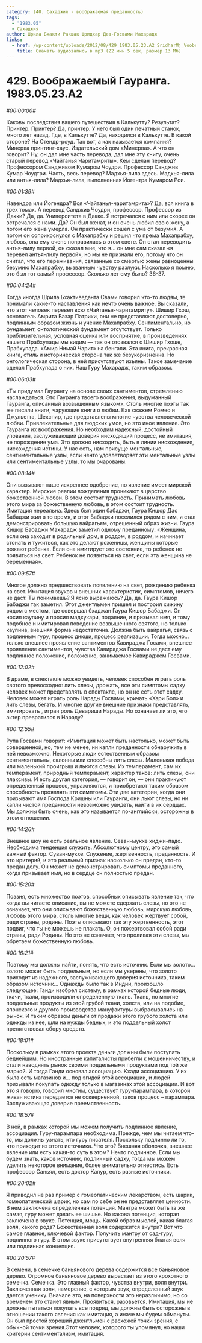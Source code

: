 ```yaml
---
category: (40. Сахаджия - воображаемая преданность)
tags:
  - "1983.05"
  - Сахаджия
author: Шрила Бхакти Ракшак Шридхар Дев-Госвами Махарадж
links:
  - href: /wp-content/uploads/2012/08/429_1983.05.23.A2_SridharMj_Voobrajaemiy_Gauranga.mp3
    title: Скачать аудиозапись в mp3 (22 мин 5 сек, размер 13 Мб)
---
```


# 429. Воображаемый Гауранга. 1983.05.23.A2

*#00:00:00#*

Каковы последствия вашего путешествия в Калькутту? Результат? Принтер. Принтер? Да, принтер. У него был один печатный станок, много лет назад. Где, в Калькутте? Да, находился в Калькутте. В какой стороне? На Стендр-роуд. Так вот, а как называется компания? Минерва принтинг-хаус. Издательский дом «Минерва». А что он говорит? Ну, он дал мне часть перевода, дал мне эту книгу, очень старый перевод «Чайтанья Чаритамриты». Кем сделан перевод? Профессором Сандживом Кумаром Чоудри. Профессор Санджив Кумар Чоудтри. Часть, весь перевод? Мадхья-лила здесь. Мадхья-лила или антья-лила? Мадхья-лила, выполненная Йогентра Кумаром Рои.

*#00:01:39#*

Навендра или Йогендра? Вся «Чайтанья-чаритамрита»? Да, вся книга в трех томах. А перевод Санджив Чоудри, профессор. Профессор из Дакки? Да, да. Университета в Дакке. Я встречался с ним или скорее он встречался с нами. Да? Он был женат, и он очень любил свою жену, а потом его жена умерла. Он практически сошел с ума от безумия. А потом он соприкоснулся с Махапрабху и решил что према Махапрабху, любовь, она ему очень понравилась в этом свете. Он стал переводить антья-лилу первой, он сказал мне, что я… он мне сам сказал «я перевел антья-лилу первой», но мы не признали его, потому что он считал, что его переживания, связанные со смертью жены равноценны безумию Махапрабху, вызванным чувству разлуки. Насколько я помню, это был тот самый профессор. Сколько лет ему было? 36-37.

*#00:04:24#*

Когда иногда Шрила Бхактиведанта Свами говорил что-то людям, те понимали какие-то наставления как нечто очень важное. Вы сказали, что этот человек перевел всю «Чайтанья-чаритамриту». Шишир Гхош, основатель Амрита Базар Патрики, они не представляют достоверно, подлинным образом жизнь и учение Махапрабху. Сентиментально, но фундамент, онтологический фундамент отсутствует. Только приблизительная, условная оценка или восприятие, в произведениях нашего Прабхупады мы видим — так он отозвался о Шишир Гхоше, Прабхупада. «Амир Нимай Чарит» на бенгали. Эта книга, прекрасная книга, стиль и историческая сторона так же безукоризненна. Но онтологическая сторона, в ней присутствуют изъяны. Такое замечание сделал Прабхупада о них. Наш Гуру Махарадж, таким образом.

*#00:06:03#*

«Ты придумал Гаурангу на основе своих сантиментов, стремлению наслаждаться. Это Гауранга твоего воображения, выдуманный Гауранга, описанный возвышенным языком». Столь многие поэты так же писали книги, чарующие книги о любви. Как скажем Ромео и Джульетта, Шекспир, где представлены многие чувства человеческой любви. Привлекательные для людских умов, но это иное явление. Это Гауранга их воображения. Но необходим надежный, достойный упования, заслуживающий доверия нисходящий процесс, не имитация, не порождение ума. Это должно нисходить, быть в линии нисхождения, нисхождения истины. У нас есть, нам присуще ментальные, сентиментальные узлы, если нечто удовлетворяет эти ментальные узлы или сентиментальные узлы, то мы очарованы.

*#00:08:14#*

Они вызывают наше искреннее одобрение, но явление имеет мирской характер. Мирские реалии вожделения проникают в царство божественной любви. В этом состоит трудность. Принимать любовь этого мира за божественную любовь, в этом состоит трудность. Имитация нереальна. Здесь был один бабаджи, Гаура Кишор Дас Бабаджи жил в то время, и этот Бабаджи поселился рядом с ним, и стал демонстрировать большую вайрагьям, отрешенный образ жизни. Гаура Кишор Бабаджи Махарадж заметил одному преданному: «Женщина, если она заходит в родильный дом, в роддом, в роддом, и начинает стонать и тужиться, как это делают роженицы, женщины которые рожают ребенка. Если она имитирует это состояние, то ребенок не появиться на свет. Ребенок не появиться на свет, если эта женщина не беременная».

*#00:09:57#*

Многое должно предшествовать появлению на свет, рождению ребенка на свет. Имитация звуков и внешних характеристик, симптомов, ничего не даст. Ты понимаешь? Я ясно выражаюсь? Да, да. Гаура Кишор Бабаджи так заметил. Этот джентльмен пришел и построил хижину рядом с местом, где совершал бхаджан Гаура Кишор Бабаджи. Он носил каупину и просил мадхукари, подаяние, и призывал имя, и тому подобное и имитировал поведение возвышенного святого, но только каупина, внешняя форма недостаточна. Должна быть вайрагья, связь с подлинным гуру, процесс дикши, процесс реализации. Тогда можно… только внешнее проявление сантиментов Кавираджа Госами, внешнее проявление сантиментов, чувства Кавираджа Госвами не даст ему подлинное положение, положение, занимаемое Кавираджем Госвами.

*#00:12:02#*

В драме, в спектакле можно увидеть, человек способен играть роль святого превосходно: лить слезы, дрожать, все эти симптомы садху человек может представлять в спектакле, но он не есть этот садху. Человек может играть роль Нарады Госвами, кричать «Хари Бол» и лить слезы, бегать. И многие другие внешние признаки представлять, имитировать , играя роль Девариши Нарады. Но означает ли это, что актер превратился в Нараду?

*#00:12:55#*

Рупа Госвами говорит: «Имитация может быть настолько, может быть совершенной, но, тем не менее, ни капли преданности обнаружить в ней невозможно. Некоторые люди естественным образом сентиментальны, склонны или способны лить слезы. Маленькая победа или маленький проигрыш и льются слезы. Их темперамент, сам их темперамент, природный темперамент, характер таков: лить слезы, они плаксивы. И есть другая категория, — говорит он, — они практикуют определенный процесс, упражняются, и приобретают таким образом способность проявлять эти симптомы. Эти две категории, когда они призывают имя Господа Кришны или Гауранги, они льют слезы, но ни капли чистой преданности невозможно увидеть, найти в их сердцах. Мы должны быть очень, как это называется по-английски, осторожны в этом отношении.

*#00:14:26#*

Внешнее шоу не есть реальное явление. Севан-мукхе хиджи-падо. Необходима тенденция служить. Абсолютному центру, это самый важный фактор. Суван-мукхе. Служение, жертвенность, преданность. И это критерий, и это реальный признак насколько он предан, кто-то предан делу. Он может не демонстрировать симптомы преданного, когда призывает имя, но в сердце он полностью предан.

*#00:15:20#*

Поэзия, есть множество поэтов, способных описывать явление так, что когда вы читаете описание, вы не можете сдержать слезы, но это не означает, что они описывают божественную любовь, мирскую любовь, любовь этого мира, столь многие вещи, как человек жертвует собой, ради страны, родины. Поэты описывают так эту жертвенность, этот подвиг, что ты не можешь не плакать. О, он пожертвовал собой ради страны, ради Родины. Но это не означает, что проливая эти слезы, мы обретаем божественную любовь.

*#00:16:21#*

Поэтому мы должны найти, понять, что есть источник. Если мы золото… золото может быть поддельным, но если мы уверены, что золото приходит из надежного, заслуживающего доверия источника, таким образом источник… Однажды было так в Индии, произошло следующее: Ганди изобрел систему, в рамках которой бедные люди, ткачи, ткали, производили определенную ткань. Ткань, но многие поддельные продукты из этой грубой ткани, холста, или на подобие, японского и другого производства мануфактуры выбрасывались на рынок. И таким образом деньги от продажи этого грубого холста или одежды из нее, шли на нужды бедных, и это поддельный холст препятствовал сбору средств.

*#00:18:01#*

Поскольку в рамках этого проекта деньги должны были поступать беднейшим. Но иностранные капиталисты прибегли к мошенничеству, и стали наводнять рынок своими поддельными продуктами под той же маркой. И тогда Ганди основал ассоциацию. Кхади ассоциацию. У их была сеть магазинов и… под эгидой этой ассоциации, и людей призывали покупать одежду только в магазинах этой ассоциации. И вот это я говорю, говорил многим, существует гуру-парампара, в которой живая истина передается не оскверненной, таков процесс – парампара. Заслуживающая доверие преемственность.

*#00:18:57#*

В ней, в рамках которой мы можем получить подлинное явление, ассоциация. Гуру-парампара необходима. Прежде, чем мы читаем что-то, мы должны узнать, кто гуру писателя. Поскольку подлинно ли то, что приходит из этого источника. Что это? Внешняя оболочка, внешнее явление или есть какая-то суть в этом? Нечто подлинное. Если мы будем знать, каков источник, подлинный садху, тогда мы можем уделить некоторое внимание, более внимательно отнестись. Есть профессор Саньял, есть доктор Капур, есть разные источники.

*#00:20:02#*

Я приводил не раз пример с гомеопатическим лекарством, есть шарик, гомеопатический шарик, но сам по себе он не представляет ценности. В нем заключена определенная потенция. Мантра может быть та же самая, гуру может давать ее шишье. Но какова потенция, которая заключена в звуке. Потенция, мощь. Какой образ мыслей, какая благая воля, какого рода? Божественная воля содержится внутри? Вот что самое главное, ключевой фактор. Получить мантру от сад-гуру, подлинного гуру. В этом звуке присутствует внутренняя благая воля или подлинная концепция.

*#00:20:57#*

В семени, в семечке баньянового дерева содержится все баньяновое дерево. Огромное баньяновое дерево вырастает из этого крохотного семечка. Семечка. Это главный фактор, чувства внутри, воля внутри. Заключенная воля, намерение, с которым звук, определенный звук дается ученику. Вначале это, на поверхности это неразличимо, но со временем это станет явным. Проявиться, разовьется. Имитация, мы не должны пытаться покупать все подряд, мы должны быть осторожны в отношении такого явления как имитация, а иначе мы будем обмануты. Он был простой хороший джентльмен с расхожей точки зрения, с обычной точки зрения.Этот человек, которого ты упомянул, но наши критерии сентиментализм, имитация.

